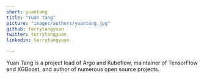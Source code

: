 ```yaml
---
short: yuantang
title: "Yuan Tang"
picture: "images/authors/yuantang.jpg"
github: terrytangyuan
twitter: terrytangyuan
linkedin: terrytangyuan

---
```


Yuan Tang is a project lead of Argo and Kubeflow, maintainer of TensorFlow and XGBoost, and author of numerous open source projects.